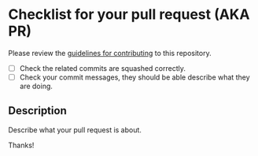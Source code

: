 # Checklist for your pull request (AKA PR)

Please review the [guidelines for contributing][1] to this repository.

- [ ] Check the related commits are squashed correctly.
- [ ] Check your commit messages, they should be able describe what they are doing.

## Description

Describe what your pull request is about.

Thanks!

[1]: ../CONTRIBUTING.md
